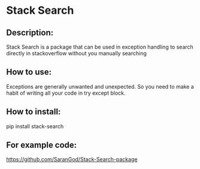 # Stack Search
## Description:
Stack Search is a package that can be used in exception handling to search directly in stackoverflow without you manually searching  
## How to use:
Exceptions are generally unwanted and unexpected. So you need to make a habit of writing all your code in try except block.
## How to install:
pip install stack-search
## For example code:
https://github.com/SaranGod/Stack-Search-package
